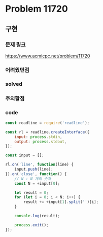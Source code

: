 # Problem 11720

## 구현

### 문제 링크
<https://www.acmicpc.net/problem/11720>

### 어려웠던점

### solved

### 주의할점


### code
```javascript
const readline = require('readline');

const rl = readline.createInterface({
    input: process.stdin,
    output: process.stdout,
});

const input = [];

rl.on('line', function(line) {
    input.push(line);
}).on('close', function() {
    // N : N 개의 숫자
    const N = +input[0];

    let result = 0;
    for (let i = 0; i < N; i++) {
        result += +input[1].split('')[i];
    }

    console.log(result);

    process.exit();
});
```